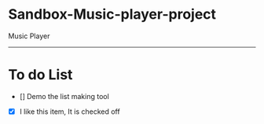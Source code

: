 # Sandbox-Music-player-project
Music Player

---

# To do List

- [] Demo the list making tool
- [x] I like this item, It is checked off

